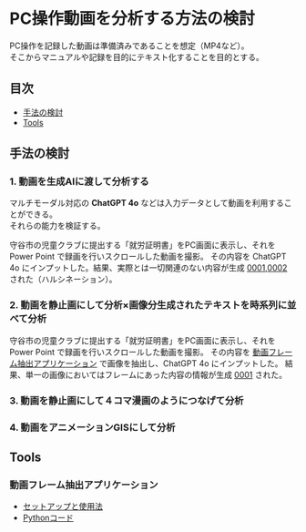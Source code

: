 # PC操作動画を分析する方法の検討

PC操作を記録した動画は準備済みであることを想定（MP4など）。  
そこからマニュアルや記録を目的にテキスト化することを目的とする。

## 目次
- [手法の検討](#手法の検討)
- [Tools](#Tools)

## 手法の検討
### 1. 動画を生成AIに渡して分析する

マルチモーダル対応の **ChatGPT 4o** などは入力データとして動画を利用することができる。  
それらの能力を検証する。

守谷市の児童クラブに提出する「就労証明書」をPC画面に表示し、それを Power Point で録画を行いスクロールした動画を撮影。
その内容を ChatGPT 4o にインプットした。結果、実際とは一切関連のない内容が生成 [0001](https://github.com/t2k2pp/Mov2Doc/blob/main/log/Evidence01_0001.md),[0002](https://github.com/t2k2pp/Mov2Doc/blob/main/log/Evidence01_0002.md) された（ハルシネーション）。

### 2. 動画を静止画にして分析×画像分生成されたテキストを時系列に並べて分析

守谷市の児童クラブに提出する「就労証明書」をPC画面に表示し、それを Power Point で録画を行いスクロールした動画を撮影。
その内容を [動画フレーム抽出アプリケーション](#動画フレーム抽出アプリケーション) で画像を抽出し、ChatGPT 4o にインプットした。
結果、単一の画像においてはフレームにあった内容の情報が生成 [0001](https://github.com/t2k2pp/Mov2Doc/blob/main/log/Evidence02_0001.md) された。

### 3. 動画を静止画にして４コマ漫画のようにつなげて分析
### 4. 動画をアニメーションGISにして分析



## Tools
### 動画フレーム抽出アプリケーション
- [セットアップと使用法](https://github.com/t2k2pp/Mov2Doc/blob/main/tools/ToolsDocs.md)
- [Pythonコード](https://github.com/t2k2pp/Mov2Doc/blob/main/tools/video-frame-extractor.py)
